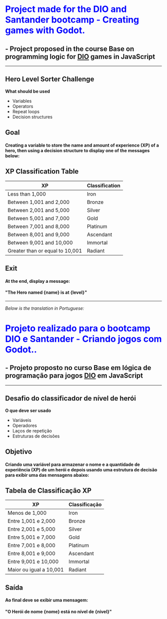 # <span style="color:blue;">Project made for the DIO and Santander bootcamp - Creating games with Godot.</span>

## - Project proposed in the course Base on programming logic for [DIO](https://www.dio.me) games in JavaScript

<hr>

## Hero Level Sorter Challenge

**What should be used**

- Variables
- Operators
- Repeat loops
- Decision structures

## Goal

#### Creating a variable to store the name and amount of experience (XP) of a hero, then using a decision structure to display one of the messages below:

## XP Classification Table

| XP                          | Classification     |
|-----------------------------|--------------------|
| Less than 1,000             | Iron               |
| Between 1,001 and 2,000     | Bronze             |
| Between 2,001 and 5,000     | Silver             |
| Between 5,001 and 7,000     | Gold               |
| Between 7,001 and 8,000     | Platinum           |
| Between 8,001 and 9,000     | Ascendant          |
| Between 9,001 and 10,000    | Immortal           |
| Greater than or equal to 10,001 | Radiant        |


## Exit

#### At the end, display a message:
#### "The Hero named **{name}** is at **{level}**"



<hr>

_Below is the translation in Portuguese:_

# <span style="color:blue;">Projeto realizado para o bootcamp DIO e Santander - Criando jogos com Godot..</span>

## - Projeto proposto no curso Base em lógica de programação para jogos [DIO](https://www.dio.me) em JavaScript

<hr>

## Desafio do classificador de nível de herói

**O que deve ser usado**

- Variáveis
- Operadores
- Laços de repetição
- Estruturas de decisões

## Objetivo

#### Criando uma variável para armazenar o nome e a quantidade de experiência (XP) de um herói e depois usando uma estrutura de decisão para exibir uma das mensagens abaixo:

## Tabela de Classificação XP

| XP                         | Classificação |
|----------------------------|---------------|
| Menos de 1,000             | Iron          |
| Entre 1,001 e 2,000        | Bronze        |
| Entre 2,001 e 5,000        | Silver        |
| Entre 5,001 e 7,000        | Gold          |
| Entre 7,001 e 8,000        | Platinum      |
| Entre 8,001 e 9,000        | Ascendant     |
| Entre 9,001 e 10,000       | Immortal      |
| Maior ou igual a 10,001    | Radiant       |


## Saída

#### Ao final deve se exibir uma mensagem:
#### "O Herói de nome **{nome}** está no nível de **{nivel}**"


